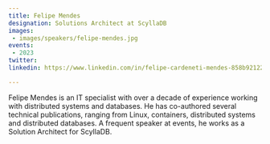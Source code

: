 ```yaml
---
title: Felipe Mendes
designation: Solutions Architect at ScyllaDB
images: 
 - images/speakers/felipe-mendes.jpg
events:
 - 2023
twitter: 
linkedin: https://www.linkedin.com/in/felipe-cardeneti-mendes-858b92122/

---
```


Felipe Mendes is an IT specialist with over a decade of experience working with distributed systems and databases. He has co-authored several technical publications, ranging from Linux, containers, distributed systems and distributed databases. A frequent speaker at events, he works as a Solution Architect for ScyllaDB.
